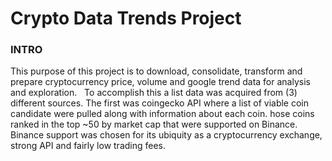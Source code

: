 # Crypto Data Trends Project

### INTRO
This purpose of this project is to download, consolidate, transform and prepare cryptocurrency price, volume and google trend data for analysis and exploration.
&nbsp;
To accomplish this a list data was acquired from (3) different sources. The first was coingecko API where a list of viable coin candidate were pulled along with information about each coin. hose coins ranked in the top ~50 by market cap that were supported on Binance. Binance support was chosen for its ubiquity as a cryptocurrency exchange, strong API and fairly low trading fees.
